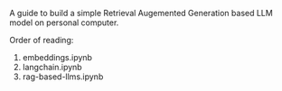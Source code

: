 A guide to build a simple Retrieval Augemented Generation based LLM model on personal computer.

Order of reading:
1. embeddings.ipynb
2. langchain.ipynb
3. rag-based-llms.ipynb

